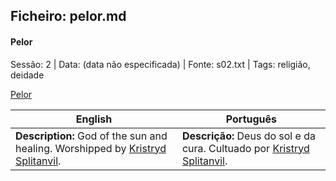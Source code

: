 ## Ficheiro: pelor.md

#### Pelor

Sessão: 2 | Data: (data não especificada) | Fonte: s02.txt | Tags: religião, deidade

[Pelor](pelor.png)

| English | Português |
|---------|-----------|
| **Description:** God of the sun and healing. Worshipped by [Kristryd Splitanvil](kristryd_splitanvil.md). | **Descrição:** Deus do sol e da cura. Cultuado por [Kristryd Splitanvil](kristryd_splitanvil.md). |



















